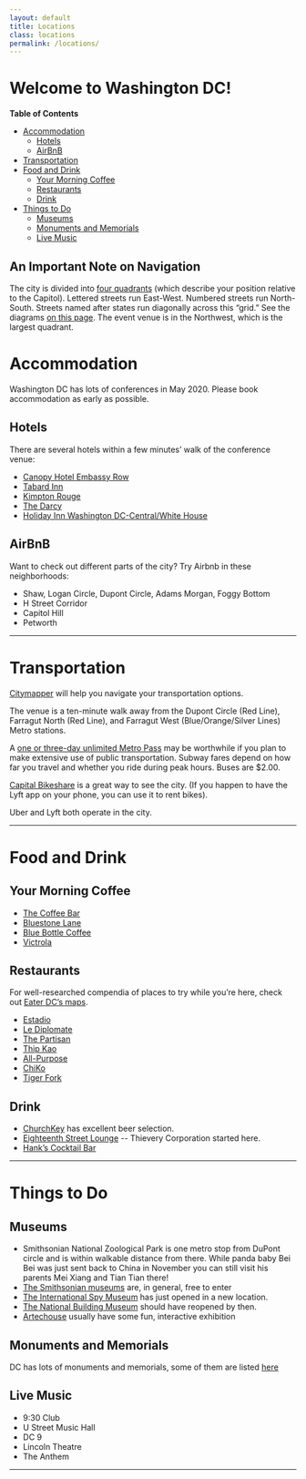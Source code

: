 ```yaml
---
layout: default
title: Locations
class: locations
permalink: /locations/
---
```

Welcome to Washington DC!
===

<!-- START doctoc generated TOC please keep comment here to allow auto update -->
<!-- DON'T EDIT THIS SECTION, INSTEAD RE-RUN doctoc TO UPDATE -->
**Table of Contents**

- [Accommodation](#accommodation)
  - [Hotels](#hotels)
  - [AirBnB](#airbnb)
- [Transportation](#transportation)
- [Food and Drink](#food-and-drink)
  - [Your Morning Coffee](#your-morning-coffee)
  - [Restaurants](#restaurants)
  - [Drink](#drink)
- [Things to Do](#things-to-do)
  - [Museums](#museums)
  - [Monuments and Memorials](#monuments-and-memorials)
  - [Live Music](#live-music)

<!-- END doctoc generated TOC please keep comment here to allow auto update -->

## An Important Note on Navigation

The city is divided into [four quadrants](https://en.wikipedia.org/wiki/Quadrants_of_Washington,_D.C.) (which describe your position relative to the Capitol). Lettered streets run East-West. Numbered streets run North-South. Streets named after states run diagonally across this “grid.” See the diagrams [on this page](https://badercondominium.org/Bader_Streets.html). The event venue is in the Northwest, which is the largest quadrant.


# Accommodation

Washington DC has lots of conferences in May 2020. Please book accommodation as early as possible.

## Hotels

There are several hotels within a few minutes’ walk of the conference venue:

- [Canopy Hotel Embassy Row](https://www.hilton.com/en/hotels/dcaempy-canopy-washington-dc-embassy-row)
- [Tabard Inn](https://www.tabardinn.com/rooms)
- [Kimpton Rouge](https://www.rougehotel.com/)
- [The Darcy](https://www.thedarcyhotel.com/)
- [Holiday Inn Washington DC-Central/White House](https://www.ihg.com/holidayinn/hotels/us/en/washington/wasct/hoteldetail)
	
## AirBnB

Want to check out different parts of the city? Try Airbnb in these neighborhoods:

- Shaw, Logan Circle, Dupont Circle, Adams Morgan, Foggy Bottom
- H Street Corridor
- Capitol Hill
- Petworth

---

# Transportation

[Citymapper](https://citymapper.com/dc) will help you navigate your transportation options.

The venue is a ten-minute walk away from the Dupont Circle (Red Line), Farragut North (Red Line), and Farragut West (Blue/Orange/Silver Lines) Metro stations.

A [one or three-day unlimited Metro Pass](https://smartrip.wmata.com/Storefront) may be worthwhile if you plan to make extensive use of public transportation. Subway fares depend on how far you travel and whether you ride during peak hours. Buses are $2.00.

[Capital Bikeshare](https://www.capitalbikeshare.com/) is a great way to see the city. (If you happen to have the Lyft app on your phone, you can use it to rent bikes).

Uber and Lyft both operate in the city.

---

# Food and Drink

## Your Morning Coffee

- [The Coffee Bar](https://www.thecoffeebardc.com/)
- [Bluestone Lane](https://bluestonelane.com/coffee-shops/scott-circle-1515-rhode-island-ave-washington-dc/)
- [Blue Bottle Coffee](https://bluebottlecoffee.com/cafes/logan-circle)
- [Victrola](https://goo.gl/maps/pj1HMnK6cyncntWh7)


## Restaurants 
For well-researched compendia of places to try while you’re here, check out [Eater DC’s maps](https://dc.eater.com/maps).

- [Estadio](http://estadio-dc.com/)
- [Le Diplomate](https://lediplomatedc.com/)
- [The Partisan](https://thepartisandc.com/)
- [Thip Kao](https://www.thipkhao.com/)
- [All-Purpose](http://allpurposedc.com/locations/capitol-riverfront/http://allpurposedc.com/locations/capitol-riverfront/)
- [ChiKo](http://chikodc.com/)
- [Tiger Fork](https://www.tigerforkdc.com/)


## Drink

- [ChurchKey](https://churchkeydc.com/) has excellent beer selection.
- [Eighteenth Street Lounge](https://www.18thstlounge.com/) -- Thievery Corporation started here.
- [Hank’s Cocktail Bar](https://hankscocktailbar.com/)


---

# Things to Do

## Museums

- Smithsonian National Zoological Park is one metro stop from DuPont circle and is within walkable distance from there. While panda baby Bei Bei was just sent back to China in November you can still visit his parents Mei Xiang and Tian Tian there!
- [The Smithsonian museums](https://www.si.edu/museums) are, in general, free to enter
- [The International Spy Museum](https://www.spymuseum.org/) has just opened in a new location.
- [The National Building Museum](https://www.nbm.org/) should have reopened by then.
- [Artechouse](https://www.artechouse.com/) usually have some fun, interactive exhibition

## Monuments and Memorials

DC has lots of monuments and memorials, some of them are listed [here](https://washington.org/topics/monuments-memorials) 

## Live Music

- 9:30 Club
- U Street Music Hall
- DC 9
- Lincoln Theatre
- The Anthem

---
